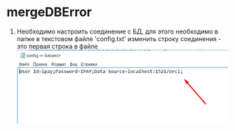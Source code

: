 # mergeDBError
 
1) Необходимо настроить соединение с БД, для этого необходимо в папке в текстовом файле 'config.txt' изменить строку соединения - это первая строка в файле
![alt text](Screenshots/config_setings.png "config")

